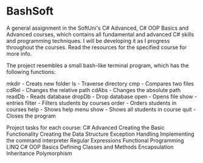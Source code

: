 # BashSoft
A general assignment in the SoftUni's C# Advanced, C# OOP Basics and Advanced courses, which contains all fundamental and advanced C# skills and programming techniques. I will be developing it as I progress throughout the courses. Read the resources for the specified course for more info.

The project resembles a small bash-like terminal program, which has the following functions:

mkdir - Creats new folder
ls - Traverse directory
cmp - Compares two files
cdRel - Changes the relative path
cdAbs - Changes the absolute path
readDb - Reads database
dropDb - Drop database
open - Opens file
show - entries
filter - Filters students by courses
order - Orders students in courses
help - Shows help menu
show - Shows all students in course
quit - Closes the program

Project tasks for each course:
C# Advanced
 Creating the Basic Functionality
 Creating the Data Structure
 Exception Handling
 Implementing the command interpreter
 Regular Expressions
 Functional Programming
 LINQ
C# OOP Basics
 Defining Classes and Methods
 Encapsulation
 Inheritance
 Polymorphism
